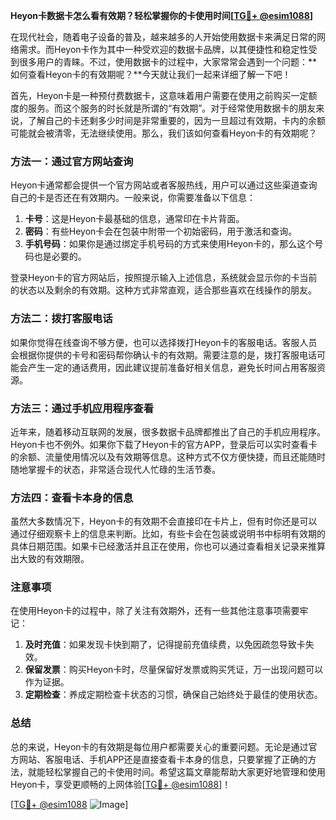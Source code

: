 **Heyon卡数据卡怎么看有效期？轻松掌握你的卡使用时间[[TG💪+ @esim1088](https://t.me/s/esim1088)]**

在现代社会，随着电子设备的普及，越来越多的人开始使用数据卡来满足日常的网络需求。而Heyon卡作为其中一种受欢迎的数据卡品牌，以其便捷性和稳定性受到很多用户的青睐。不过，使用数据卡的过程中，大家常常会遇到一个问题：**如何查看Heyon卡的有效期呢？**今天就让我们一起来详细了解一下吧！

首先，Heyon卡是一种预付费数据卡，这意味着用户需要在使用之前购买一定额度的服务。而这个服务的时长就是所谓的“有效期”。对于经常使用数据卡的朋友来说，了解自己的卡还剩多少时间是非常重要的，因为一旦超过有效期，卡内的余额可能就会被清零，无法继续使用。那么，我们该如何查看Heyon卡的有效期呢？

### 方法一：通过官方网站查询

Heyon卡通常都会提供一个官方网站或者客服热线，用户可以通过这些渠道查询自己的卡是否还在有效期内。一般来说，你需要准备以下信息：

1. **卡号**：这是Heyon卡最基础的信息，通常印在卡片背面。
2. **密码**：有些Heyon卡会在包装中附带一个初始密码，用于激活和查询。
3. **手机号码**：如果你是通过绑定手机号码的方式来使用Heyon卡的，那么这个号码也是必要的。

登录Heyon卡的官方网站后，按照提示输入上述信息，系统就会显示你的卡当前的状态以及剩余的有效期。这种方式非常直观，适合那些喜欢在线操作的朋友。

### 方法二：拨打客服电话

如果你觉得在线查询不够方便，也可以选择拨打Heyon卡的客服电话。客服人员会根据你提供的卡号和密码帮你确认卡的有效期。需要注意的是，拨打客服电话可能会产生一定的通话费用，因此建议提前准备好相关信息，避免长时间占用客服资源。

### 方法三：通过手机应用程序查看

近年来，随着移动互联网的发展，很多数据卡品牌都推出了自己的手机应用程序。Heyon卡也不例外。如果你下载了Heyon卡的官方APP，登录后可以实时查看卡的余额、流量使用情况以及有效期等信息。这种方式不仅方便快捷，而且还能随时随地掌握卡的状态，非常适合现代人忙碌的生活节奏。

### 方法四：查看卡本身的信息

虽然大多数情况下，Heyon卡的有效期不会直接印在卡片上，但有时你还是可以通过仔细观察卡上的信息来判断。比如，有些卡会在包装或说明书中标明有效期的具体日期范围。如果卡已经激活并且正在使用，你也可以通过查看相关记录来推算出大致的有效期限。

### 注意事项

在使用Heyon卡的过程中，除了关注有效期外，还有一些其他注意事项需要牢记：

1. **及时充值**：如果发现卡快到期了，记得提前充值续费，以免因疏忽导致卡失效。
2. **保留发票**：购买Heyon卡时，尽量保留好发票或购买凭证，万一出现问题可以作为证据。
3. **定期检查**：养成定期检查卡状态的习惯，确保自己始终处于最佳的使用状态。

### 总结

总的来说，Heyon卡的有效期是每位用户都需要关心的重要问题。无论是通过官方网站、客服电话、手机APP还是直接查看卡本身的信息，只要掌握了正确的方法，就能轻松掌握自己的卡使用时间。希望这篇文章能帮助大家更好地管理和使用Heyon卡，享受更顺畅的上网体验[[TG💪+ @esim1088](https://t.me/s/esim1088)]！

[[TG💪+ @esim1088](https://t.me/s/esim1088) ![Image](https://i.postimg.cc/4NQfJmqS/Snipaste-2025-05-13-00-14-12.png)]